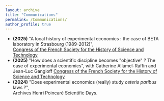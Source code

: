 ```yaml
---
layout: archive
title: "Communications"
permalink: /Communications/
author_profile: true
---
```

- **(2025)** "A local history of experimental economics : the case of BETA laboratory in Strasbourg (1989-2012)",   
[Congress of the French Society for the History of Science and Technology](https://sfhstnancy2025.sciencesconf.org/)
- **(2025)** "How does a scientific discipline becomes "objective" ? The case of experimental economics", with Catherine Allamel-Raffin and Jean-Luc Gangloff
[Congress of the French Society for the History of Science and Technology](https://sfhstnancy2025.sciencesconf.org/)
- **(2024)** "Does experimental economics (really) study *ceteris paribus* laws ?",   
Archives Henri Poincaré Scientific Days.
